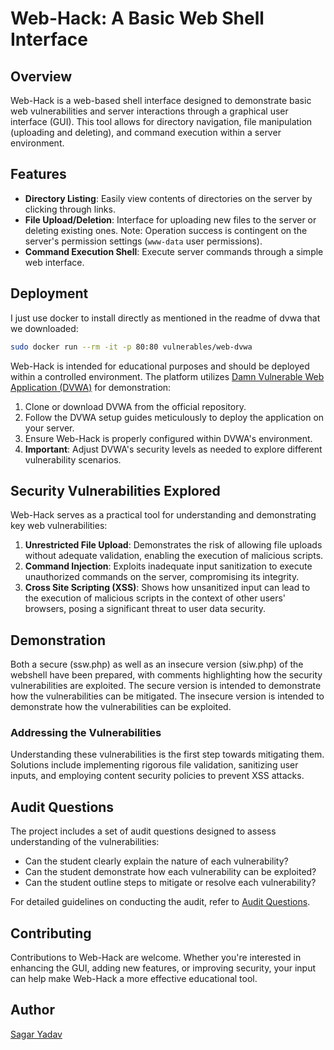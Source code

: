 # Web-Hack: A Basic Web Shell Interface

## Overview

Web-Hack is a web-based shell interface designed to demonstrate basic web vulnerabilities and server interactions through a graphical user interface (GUI). This tool allows for directory navigation, file manipulation (uploading and deleting), and command execution within a server environment.

## Features

- **Directory Listing**: Easily view contents of directories on the server by clicking through links.
- **File Upload/Deletion**: Interface for uploading new files to the server or deleting existing ones. Note: Operation success is contingent on the server's permission settings (`www-data` user permissions).
- **Command Execution Shell**: Execute server commands through a simple web interface.

## Deployment

I just use docker to install directly as mentioned in the readme of dvwa that we downloaded:

```bash
sudo docker run --rm -it -p 80:80 vulnerables/web-dvwa
```

Web-Hack is intended for educational purposes and should be deployed within a controlled environment. The platform utilizes [Damn Vulnerable Web Application (DVWA)](https://github.com/digininja/DVWA) for demonstration:

1. Clone or download DVWA from the official repository.
2. Follow the DVWA setup guides meticulously to deploy the application on your server.
3. Ensure Web-Hack is properly configured within DVWA's environment.
4. **Important**: Adjust DVWA's security levels as needed to explore different vulnerability scenarios.

## Security Vulnerabilities Explored

Web-Hack serves as a practical tool for understanding and demonstrating key web vulnerabilities:

1. **Unrestricted File Upload**: Demonstrates the risk of allowing file uploads without adequate validation, enabling the execution of malicious scripts.
2. **Command Injection**: Exploits inadequate input sanitization to execute unauthorized commands on the server, compromising its integrity.
3. **Cross Site Scripting (XSS)**: Shows how unsanitized input can lead to the execution of malicious scripts in the context of other users' browsers, posing a significant threat to user data security.

## Demonstration

Both a secure (ssw.php) as well as an insecure version (siw.php) of the webshell have been prepared, with comments highlighting how the security vulnerabilities are exploited. The secure version is intended to demonstrate how the vulnerabilities can be mitigated. The insecure version is intended to demonstrate how the vulnerabilities can be exploited.

### Addressing the Vulnerabilities

Understanding these vulnerabilities is the first step towards mitigating them. Solutions include implementing rigorous file validation, sanitizing user inputs, and employing content security policies to prevent XSS attacks.

## Audit Questions

The project includes a set of audit questions designed to assess understanding of the vulnerabilities:

- Can the student clearly explain the nature of each vulnerability?
- Can the student demonstrate how each vulnerability can be exploited?
- Can the student outline steps to mitigate or resolve each vulnerability?

For detailed guidelines on conducting the audit, refer to [Audit Questions](https://github.com/01-edu/public/tree/master/subjects/cybersecurity/web-hack/audit).

## Contributing

Contributions to Web-Hack are welcome. Whether you're interested in enhancing the GUI, adding new features, or improving security, your input can help make Web-Hack a more effective educational tool.

## Author

[Sagar Yadav](https://www.linkedin.com/in/sagaryadav)
